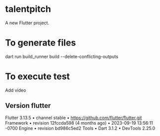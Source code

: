 # talentpitch

A new Flutter project.

# To generate files
dart  run build_runner build --delete-conflicting-outputs

# To execute test
Add video

## Version flutter
Flutter 3.13.5 • channel stable • https://github.com/flutter/flutter.git
Framework • revision 12fccda598 (4 months ago) • 2023-09-19 13:56:11 -0700
Engine • revision bd986c5ed2
Tools • Dart 3.1.2 • DevTools 2.25.0
